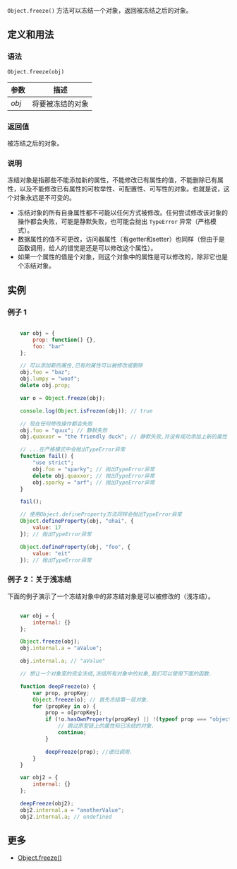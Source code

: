 `Object.freeze()` 方法可以冻结一个对象，返回被冻结之后的对象。

## 定义和用法

### 语法

`Object.freeze(obj)`

| 参数 | 描述 |
| --- | --- |
| _obj_ | 将要被冻结的对象 |

### 返回值

被冻结之后的对象。

### 说明

冻结对象是指那些不能添加新的属性，不能修改已有属性的值，不能删除已有属性，以及不能修改已有属性的可枚举性、可配置性、可写性的对象。也就是说，这个对象永远是不可变的。

*   冻结对象的所有自身属性都不可能以任何方式被修改。任何尝试修改该对象的操作都会失败，可能是静默失败，也可能会抛出 `TypeError` 异常（严格模式）。
*   数据属性的值不可更改，访问器属性（有getter和setter）也同样（但由于是函数调用，给人的错觉是还是可以修改这个属性）。
*   如果一个属性的值是个对象，则这个对象中的属性是可以修改的，除非它也是个冻结对象。

## 实例

### 例子 1

``` javascript

    var obj = {
        prop: function() {},
        foo: "bar"
    };

    // 可以添加新的属性,已有的属性可以被修改或删除
    obj.foo = "baz";
    obj.lumpy = "woof";
    delete obj.prop;

    var o = Object.freeze(obj);

    console.log(Object.isFrozen(obj)); // true

    // 现在任何修改操作都会失败
    obj.foo = "quux"; // 静默失败
    obj.quaxxor = "the friendly duck"; // 静默失败,并没有成功添加上新的属性

    // ...在严格模式中会抛出TypeError异常
    function fail() {
        "use strict";
        obj.foo = "sparky"; // 抛出TypeError异常
        delete obj.quaxxor; // 抛出TypeError异常
        obj.sparky = "arf"; // 抛出TypeError异常
    }

    fail();

    // 使用Object.defineProperty方法同样会抛出TypeError异常
    Object.defineProperty(obj, "ohai", {
        value: 17
    }); // 抛出TypeError异常

    Object.defineProperty(obj, "foo", {
        value: "eit"
    }); // 抛出TypeError异常

```

### 例子 2：关于浅冻结

下面的例子演示了一个冻结对象中的非冻结对象是可以被修改的（浅冻结）。

``` javascript

    var obj = {
        internal: {}
    };

    Object.freeze(obj);
    obj.internal.a = "aValue";

    obj.internal.a; // "aValue"

    // 想让一个对象变的完全冻结,冻结所有对象中的对象,我们可以使用下面的函数.

    function deepFreeze(o) {
        var prop, propKey;
        Object.freeze(o); // 首先冻结第一层对象.
        for (propKey in o) {
            prop = o[propKey];
            if (!o.hasOwnProperty(propKey) || !(typeof prop === "object") || Object.isFrozen(prop)) {
                // 跳过原型链上的属性和已冻结的对象.
                continue;
            }

            deepFreeze(prop); //递归调用.
        }
    }

    var obj2 = {
        internal: {}
    };

    deepFreeze(obj2);
    obj2.internal.a = "anotherValue";
    obj2.internal.a; // undefined

```

## 更多

*   [Object.freeze()](https://developer.mozilla.org/zh-CN/docs/Web/JavaScript/Reference/Global_Objects/Object/freeze)